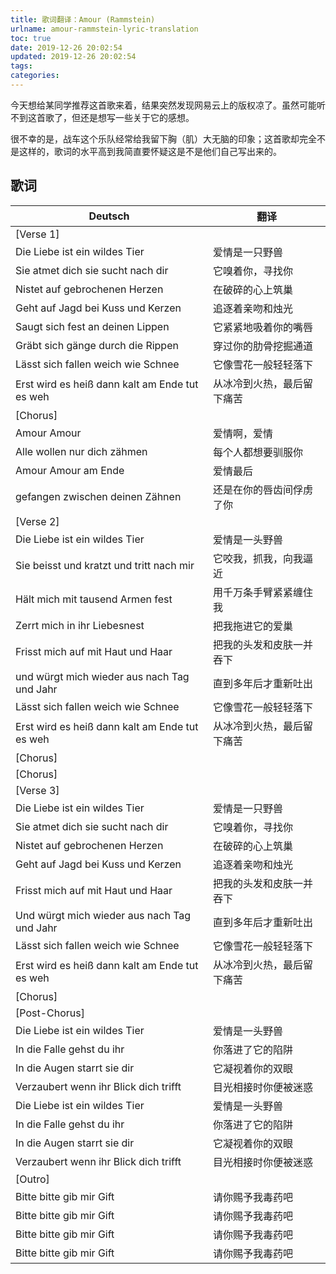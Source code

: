 ```yaml
---
title: 歌词翻译：Amour (Rammstein)
urlname: amour-rammstein-lyric-translation
toc: true
date: 2019-12-26 20:02:54
updated: 2019-12-26 20:02:54
tags:
categories:
---
```


今天想给某同学推荐这首歌来着，结果突然发现网易云上的版权凉了。虽然可能听不到这首歌了，但还是想写一些关于它的感想。

<!--more-->

很不幸的是，战车这个乐队经常给我留下胸（肌）大无脑的印象；这首歌却完全不是这样的，歌词的水平高到我简直要怀疑这是不是他们自己写出来的。

## 歌词

| Deutsch                                        | 翻译                       |
| ---------------------------------------------- | -------------------------- |
| [Verse 1]                                      |                            |
| Die Liebe ist ein wildes Tier                  | 爱情是一只野兽             |
| Sie atmet dich sie sucht nach dir              | 它嗅着你，寻找你           |
| Nistet auf gebrochenen Herzen                  | 在破碎的心上筑巢           |
| Geht auf Jagd bei Kuss und Kerzen              | 追逐着亲吻和烛光           |
| Saugt sich fest an deinen Lippen               | 它紧紧地吸着你的嘴唇       |
| Gräbt sich gänge durch die Rippen              | 穿过你的肋骨挖掘通道       |
| Lässt sich fallen weich wie Schnee             | 它像雪花一般轻轻落下       |
| Erst wird es heiß dann kalt am Ende tut es weh | 从冰冷到火热，最后留下痛苦 |
| [Chorus]                                       |                            |
| Amour Amour                                    | 爱情啊，爱情               |
| Alle wollen nur dich zähmen                    | 每个人都想要驯服你         |
| Amour Amour am Ende                            | 爱情最后                   |
| gefangen zwischen deinen Zähnen                | 还是在你的唇齿间俘虏了你   |
| [Verse 2]                                      |                            |
| Die Liebe ist ein wildes Tier                  | 爱情是一头野兽             |
| Sie beisst und kratzt und tritt nach mir       | 它咬我，抓我，向我逼近     |
| Hält mich mit tausend Armen fest               | 用千万条手臂紧紧缠住我     |
| Zerrt mich in ihr Liebesnest                   | 把我拖进它的爱巢           |
| Frisst mich auf mit Haut und Haar              | 把我的头发和皮肤一并吞下   |
| und würgt mich wieder aus nach Tag und Jahr    | 直到多年后才重新吐出       |
| Lässt sich fallen weich wie Schnee             | 它像雪花一般轻轻落下       |
| Erst wird es heiß dann kalt am Ende tut es weh | 从冰冷到火热，最后留下痛苦 |
| [Chorus]                                       |                            |
| [Chorus]                                       |                            |
| [Verse 3]                                      |                            |
| Die Liebe ist ein wildes Tier                  | 爱情是一只野兽             |
| Sie atmet dich sie sucht nach dir              | 它嗅着你，寻找你           |
| Nistet auf gebrochenen Herzen                  | 在破碎的心上筑巢           |
| Geht auf Jagd bei Kuss und Kerzen              | 追逐着亲吻和烛光           |
| Frisst mich auf mit Haut und Haar              | 把我的头发和皮肤一并吞下   |
| Und würgt mich wieder aus nach Tag und Jahr    | 直到多年后才重新吐出       |
| Lässt sich fallen weich wie Schnee             | 它像雪花一般轻轻落下       |
| Erst wird es heiß dann kalt am Ende tut es weh | 从冰冷到火热，最后留下痛苦 |
| [Chorus]                                       |                            |
| [Post-Chorus]                                  |                            |
| Die Liebe ist ein wildes Tier                  | 爱情是一头野兽             |
| In die Falle gehst du ihr                      | 你落进了它的陷阱           |
| In die Augen starrt sie dir                    | 它凝视着你的双眼           |
| Verzaubert wenn ihr Blick dich trifft          | 目光相接时你便被迷惑       |
| Die Liebe ist ein wildes Tier                  | 爱情是一头野兽             |
| In die Falle gehst du ihr                      | 你落进了它的陷阱           |
| In die Augen starrt sie dir                    | 它凝视着你的双眼           |
| Verzaubert wenn ihr Blick dich trifft          | 目光相接时你便被迷惑       |
| [Outro]                                        |                            |
| Bitte bitte gib mir Gift                       | 请你赐予我毒药吧           |
| Bitte bitte gib mir Gift                       | 请你赐予我毒药吧           |
| Bitte bitte gib mir Gift                       | 请你赐予我毒药吧           |
| Bitte bitte gib mir Gift                       | 请你赐予我毒药吧           |

